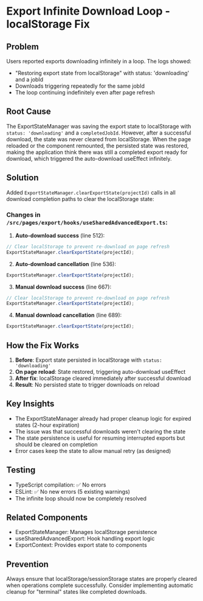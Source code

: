 # Export Infinite Download Loop - localStorage Fix

## Problem

Users reported exports downloading infinitely in a loop. The logs showed:

- "Restoring export state from localStorage" with status: 'downloading' and a jobId
- Downloads triggering repeatedly for the same jobId
- The loop continuing indefinitely even after page refresh

## Root Cause

The ExportStateManager was saving the export state to localStorage with `status: 'downloading'` and a `completedJobId`. However, after a successful download, the state was never cleared from localStorage. When the page reloaded or the component remounted, the persisted state was restored, making the application think there was still a completed export ready for download, which triggered the auto-download useEffect infinitely.

## Solution

Added `ExportStateManager.clearExportState(projectId)` calls in all download completion paths to clear the localStorage state:

### Changes in `/src/pages/export/hooks/useSharedAdvancedExport.ts`:

1. **Auto-download success** (line 512):

```typescript
// Clear localStorage to prevent re-download on page refresh
ExportStateManager.clearExportState(projectId);
```

2. **Auto-download cancellation** (line 536):

```typescript
ExportStateManager.clearExportState(projectId);
```

3. **Manual download success** (line 667):

```typescript
// Clear localStorage to prevent re-download on page refresh
ExportStateManager.clearExportState(projectId);
```

4. **Manual download cancellation** (line 689):

```typescript
ExportStateManager.clearExportState(projectId);
```

## How the Fix Works

1. **Before**: Export state persisted in localStorage with `status: 'downloading'`
2. **On page reload**: State restored, triggering auto-download useEffect
3. **After fix**: localStorage cleared immediately after successful download
4. **Result**: No persisted state to trigger downloads on reload

## Key Insights

- The ExportStateManager already had proper cleanup logic for expired states (2-hour expiration)
- The issue was that successful downloads weren't clearing the state
- The state persistence is useful for resuming interrupted exports but should be cleared on completion
- Error cases keep the state to allow manual retry (as designed)

## Testing

- TypeScript compilation: ✅ No errors
- ESLint: ✅ No new errors (5 existing warnings)
- The infinite loop should now be completely resolved

## Related Components

- ExportStateManager: Manages localStorage persistence
- useSharedAdvancedExport: Hook handling export logic
- ExportContext: Provides export state to components

## Prevention

Always ensure that localStorage/sessionStorage states are properly cleared when operations complete successfully. Consider implementing automatic cleanup for "terminal" states like completed downloads.
